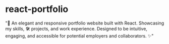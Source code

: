 # react-portfolio
"🚀 An elegant and responsive portfolio website built with React. Showcasing my skills, 🛠️ projects, and work experience. Designed to be intuitive, engaging, and accessible for potential employers and collaborators. ✨"
